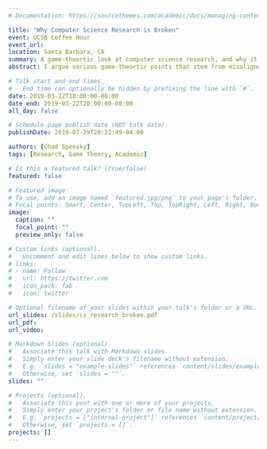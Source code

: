 ```yaml
---
# Documentation: https://sourcethemes.com/academic/docs/managing-content/

title: "Why Computer Science Research is Broken"
event: UCSB Coffee Hour
event_url: 
location: Santa Barbara, CA
summary: A game-theortic look at computer science research, and why it's a broken game.
abstract: I argue various game-theortic points that stem from misaligned incentives about why the way we are currently conducting research in our field does not produce good science.

# Talk start and end times.
#   End time can optionally be hidden by prefixing the line with `#`.
date: 2019-03-22T18:00:00-08:00
date_end: 2019-03-22T20:00:00-08:00
all_day: false

# Schedule page publish date (NOT talk date).
publishDate: 2019-07-29T20:22:49-04:00

authors: [Chad Spensky]
tags: [Research, Game Theory, Academic]

# Is this a featured talk? (true/false)
featured: false

# Featured image
# To use, add an image named `featured.jpg/png` to your page's folder. 
# Focal points: Smart, Center, TopLeft, Top, TopRight, Left, Right, BottomLeft, Bottom, BottomRight.
image:
  caption: ""
  focal_point: ""
  preview_only: false

# Custom links (optional).
#   Uncomment and edit lines below to show custom links.
# links:
# - name: Follow
#   url: https://twitter.com
#   icon_pack: fab
#   icon: twitter

# Optional filename of your slides within your talk's folder or a URL.
url_slides: /slides/cs_research_broken.pdf 
url_pdf:
url_video:

# Markdown Slides (optional).
#   Associate this talk with Markdown slides.
#   Simply enter your slide deck's filename without extension.
#   E.g. `slides = "example-slides"` references `content/slides/example-slides.md`.
#   Otherwise, set `slides = ""`.
slides: ""

# Projects (optional).
#   Associate this post with one or more of your projects.
#   Simply enter your project's folder or file name without extension.
#   E.g. `projects = ["internal-project"]` references `content/project/deep-learning/index.md`.
#   Otherwise, set `projects = []`.
projects: []
---
```

